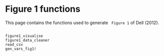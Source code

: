 # Figure 1 functions

This page contains the functions used to generate ` Figure 1` of Dell (2012).

```@index
```

```@docs
figure1_visualise
figure1_data_cleaner
read_csv
gen_vars_fig1!
```